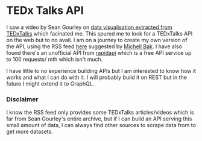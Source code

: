 # TEDx Talks API
I saw a video by Sean Gourley on [data visualisation extracted from TEDxTalks](https://www.youtube.com/watch?v=kv_uyUTx5Po) which facinated me. This spured me to look for a TEDxTalks API on the web but to no avail. I am on a journey to create my own version of the API, using the RSS feed [here](https://pa.tedcdn.com/feeds/talks.rss) suggested by [Michell Bak](https://stackoverflow.com/questions/7239836/ted-talk-api-or-workaround-for-data-access). I have also found there's an unofficial API from [rapidapi](https://rapidapi.com/bestApi/api/ted) which is a free API service up to 100 requests/ mth which isn't much. 

I have little to no experience building APIs but I am interested to know how it works and what I can do with it. I will probably build it on REST but in the future I might extend it to GraphQL.

### Disclaimer

I know the RSS feed only provides some TEDxTalks articles/videos which is far from Sean Gourley's entire archive, but if I can build an API serving this small amount of data, I can always find other sources to scrape data from to get more datasets. 